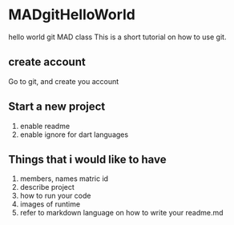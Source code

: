 # MADgitHelloWorld
hello world git MAD class
This is a short tutorial on how to use git. 

## create account
Go to git, and create you account

## Start a new project

1. enable readme
1. enable ignore for dart languages

## Things that i would like to have

1. members, names matric id
1. describe project
1. how to run your code
2. images of runtime
3. refer to markdown language on how to write your readme.md 

